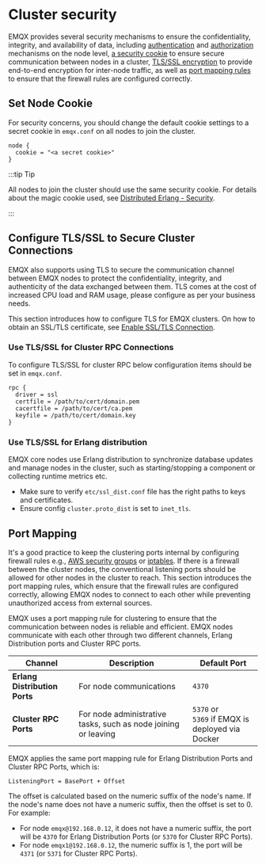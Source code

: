 # Cluster security

EMQX provides several security mechanisms to ensure the confidentiality, integrity, and availability of data, including [authentication](../../access-control/authn/authn.md) and [authorization](../../access-control/authz/authz.md) mechanisms on the node level, [a security cookie](#set-node-cookie) to ensure secure communication between nodes in a cluster, [TLS/SSL encryption](#configure-tls-ssl-to-secure-cluster-connections) to provide end-to-end encryption for inter-node traffic, as well as [port mapping rules](#port-mapping) to ensure that the firewall rules are configured correctly. 

## Set Node Cookie

For security concerns, you should change the default cookie settings to a secret cookie in `emqx.conf` on all nodes to join the cluster. 

```
node {
  cookie = "<a secret cookie>"
}
```

:::tip Tip 

All nodes to join the cluster should use the same security cookie. For details about the magic cookie used, see [Distributed Erlang - Security](https://www.erlang.org/doc/reference_manual/distributed.html#security). 

:::

## Configure TLS/SSL to Secure Cluster Connections

EMQX also supports using TLS to secure the communication channel between EMQX nodes to protect the confidentiality, integrity, and authenticity of the data exchanged between them. TLS comes at the cost of increased CPU load and RAM usage, please configure as per your business needs. 

This section introduces how to configure TLS for EMQX clusters. On how to obtain an SSL/TLS certificate, see [Enable SSL/TLS Connection](../../network/emqx-mqtt-tls.md). 

### Use TLS/SSL for Cluster RPC Connections

To configure TLS/SSL for cluster RPC below configuration items should be set in `emqx.conf`.

```
rpc {
  driver = ssl
  certfile = /path/to/cert/domain.pem
  cacertfile = /path/to/cert/ca.pem
  keyfile = /path/to/cert/domain.key
}
```

### Use TLS/SSL for Erlang distribution

EMQX core nodes use Erlang distribution to synchronize database updates and manage nodes in the cluster, such as starting/stopping a component or collecting runtime metrics etc.

* Make sure to verify `etc/ssl_dist.conf` file has the right paths to keys and certificates.
* Ensure config `cluster.proto_dist` is set to `inet_tls`.

## Port Mapping

It's a good practice to keep the clustering ports internal by configuring firewall rules e.g., [AWS security groups](https://docs.aws.amazon.com/vpc/latest/userguide/VPC_SecurityGroups.html) or [iptables](https://en.wikipedia.org/wiki/Iptables). If there is a firewall between the cluster nodes, the conventional listening ports should be allowed for other nodes in the cluster to reach. This section introduces the port mapping rules, which ensure that the firewall rules are configured correctly, allowing EMQX nodes to connect to each other while preventing unauthorized access from external sources.

EMQX uses a port mapping rule for clustering to ensure that the communication between nodes is reliable and efficient. EMQX nodes communicate with each other through two different channels, Erlang Distribution ports and Cluster RPC ports. 

| Channel                       | Description                                                  | Default Port                                       |
| ----------------------------- | ------------------------------------------------------------ | -------------------------------------------------- |
| **Erlang Distribution Ports** | For node communications                                      | `4370`                                             |
| **Cluster RPC Ports**         | For node administrative tasks, such as node joining or leaving | `5370` or<br>`5369` if EMQX is deployed via Docker |

EMQX applies the same port mapping rule for Erlang Distribution Ports and Cluster RPC Ports, which is: 

```
ListeningPort = BasePort + Offset
```

The offset is calculated based on the numeric suffix of the node's name. If the node's name does not have a numeric suffix, then the offset is set to 0. For example:

- For node `emqx@192.168.0.12`, it does not have a numeric suffix, the port will be `4370` for Erlang Distribution Ports (or `5370` for Cluster RPC Ports). 
- For node `emqx1@192.168.0.12`, the numeric suffix is 1, the port will be `4371`  (or `5371` for Cluster RPC Ports). 

